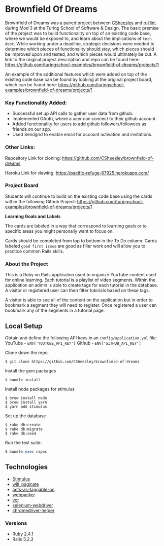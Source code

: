 # Brownfield Of Dreams

Brownfield of Dreams was a paired project between [CSheesley](https://github.com/CSheesley) and [n-flint](https://github.com/n-flint) during Mod 3 at the Turing School of Software & Design. The basic premise of the project was to build functionality on top of an existing code base, where we would be exposed to, and learn about the implications of `tech debt`. While working under a deadline, strategic decisions were needed to determine which pieces of functionality should stay, which pieces should be improved upon and tested, and which pieces would ultimately be cut. A link to the original project description and repo can be found here: https://github.com/turingschool-examples/brownfield-of-dreams/projects/1

An example of the additional features which were added on top of the existing code base can be found by looking at the original project board, which can be found here: https://github.com/turingschool-examples/brownfield-of-dreams/projects/1

### Key Functionality Added:

- Successful set up API calls to gather user data from github.
- Implemented OAuth, where a user can connect to their github account.
- Added functionality for users to add github followers/followees as friends on our app.
- Used Sendgrid to enable email for account activation and invitations.

### Other Links:

Repository Link for cloning: https://github.com/CSheesley/brownfield-of-dreams

Heroku Link for viewing: https://pacific-refuge-67925.herokuapp.com/


### Project Board

Students will continue to build on the existing code base using the cards within the following Github Project: https://github.com/turingschool-examples/brownfield-of-dreams/projects/1

**Learning Goals and Labels**

The cards are labeled in a way that correspond to learning goals or to specific areas you might personally want to focus on.

Cards should be completed from top to bottom in the To Do column. Cards labeled `good first issue` are good as filler work and will allow you to practice common Rails skills.

### About the Project

This is a Ruby on Rails application used to organize YouTube content used for online learning. Each tutorial is a playlist of video segments. Within the application an admin is able to create tags for each tutorial in the database. A visitor or registered user can then filter tutorials based on these tags.

A visitor is able to see all of the content on the application but in order to bookmark a segment they will need to register. Once registered a user can bookmark any of the segments in a tutorial page.

## Local Setup

Obtain and define the following API keys in an `config/application.yml` file:
  YouTube - `ENV['YOUTUBE_API_KEY']`
  Github -  `ENV['GITHUB_API_KEY']`

Clone down the repo
```
$ git clone https://github.com/CSheesley/brownfield-of-dreams
```

Install the gem packages
```
$ bundle install
```

Install node packages for stimulus
```
$ brew install node
$ brew install yarn
$ yarn add stimulus
```

Set up the database
```
$ rake db:create
$ rake db:migrate
$ rake db:seed
```

Run the test suite:
```ruby
$ bundle exec rspec
```

## Technologies
* [Stimulus](https://github.com/stimulusjs/stimulus)
* [will_paginate](https://github.com/mislav/will_paginate)
* [acts-as-taggable-on](https://github.com/mbleigh/acts-as-taggable-on)
* [webpacker](https://github.com/rails/webpacker)
* [vcr](https://github.com/vcr/vcr)
* [selenium-webdriver](https://www.seleniumhq.org/docs/03_webdriver.jsp)
* [chromedriver-helper](http://chromedriver.chromium.org/)

### Versions
* Ruby 2.4.1
* Rails 5.2.3
